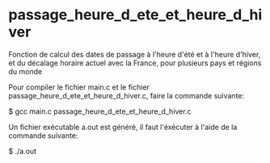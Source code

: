 # passage_heure_d_ete_et_heure_d_hiver
Fonction de calcul des dates de passage à l'heure d'été et à l'heure d'hiver, et du décalage horaire actuel avec la France, pour plusieurs pays et régions du monde

Pour compiler le fichier main.c et le fichier passage_heure_d_ete_et_heure_d_hiver.c, faire la commande suivante:

$ gcc main.c passage_heure_d_ete_et_heure_d_hiver.c

Un fichier exécutable a.out est généré, il faut l'éxécuter à l'aide de la commande suivante:

$ ./a.out
